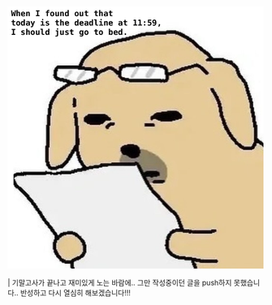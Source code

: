 ![I should just go to bed](./img/I_shoud_go_to_bed.png)

| 기말고사가 끝나고 재미있게 노는 바람에.. 그만 작성중이던 글을 push하지 못했습니다..
반성하고 다시 열심히 해보겠습니다!!!